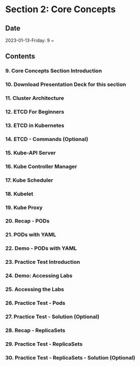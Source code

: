 # Section 2: Core Concepts

## Date

2023-01-13-Friday: 9 ~

## Contents

### 9. Core Concepts Section Introduction

### 10. Download Presentation Deck for this section

### 11. Cluster Architecture

### 12. ETCD For Beginners

### 13. ETCD in Kubernetes

### 14. ETCD - Commands (Optional)

### 15. Kube-API Server

### 16. Kube Controller Manager

### 17. Kube Scheduler

### 18. Kubelet

### 19. Kube Proxy

### 20. Recap - PODs

### 21. PODs with YAML

### 22. Demo - PODs with YAML

### 23. Practice Test Introduction

### 24. Demo: Accessing Labs

### 25. Accessing the Labs

### 26. Practice Test - Pods

### 27. Practice Test - Solution (Optional)

### 28. Recap - ReplicaSets

### 29. Practice Test - ReplicaSets

### 30. Practice Test - ReplicaSets - Solution (Optional)
